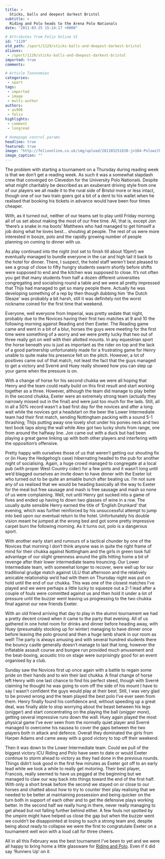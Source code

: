 ```yaml
---
title: >
  Sticks, balls and deepest darkest Bristol
subtitle: >
  Riding and Polo heads to the Arena Polo Nationals
date: "2011-03-25 15:14:17 +0000"

# Attributes from Felix Online V1
id: "1129"
old_path: /sport/1129/sticks-balls-and-deepest-darkest-bristol
aliases:
 - /sport/1129/sticks-balls-and-deepest-darkest-bristol
imported: true
comments:

# Article Taxonomies
categories:
 - sport
tags:
 - imported
 - image
 - multi-author
authors:
 - as906
 - felix
highlights:
 - comment
 - longread

# Homepage control params
headline: true
featured: true
image: "http://felixonline.co.uk/img/upload/201103251630-jn104-Polowith.jpg"
image_caption: ""
---
```


The problem with starting a tournament on a Thursday during reading week is that we don’t get a reading week. As such it was a somewhat slapdash crew that converged on Clevedon for the University Polo Nationals. Despite what might charitably be described as an exuberant driving style from one of our players we all made it to the rural side of Bristol more or less intact, though one of our two train goers got a bit of a dent to his wallet when he realised that booking his tickets in advance would have been four times cheaper.

With, as it turned out, neither of our teams set to play until Friday morning all of us set about making the most of our free time. All, that is, except Jon ‘there’s a snake in ma boots’ Matthews who had managed to get himself a job doing what he loves best… shouting at people. The rest of us were more interested in booze, polo and the rapidly growing number of people planning on coming to dinner with us.

As play continued into the night (not set to finish till about 10pm!) we eventually managed to bundle everyone in the car and high tail it back to the hotel for dinner. There, I suspect, the hotel staff weren't best pleased to see a group of close to fifty hungry students swarm shortly before shifts were supposed to end and the kitchen was supposed to close. It’s not often you get that many students from half a dozen different universities congregating and socialising round a table and we were all pretty impressed that Thijs had managed to get so many people there. Actually he was developing something of a rep by then though dubbing him 'the Dutch Sleaze' was probably a bit harsh, still it was definitely not the worst nickname coined for the first time that weekend.

Everyone, well everyone from Imperial, was pretty sedate that night, probably due to the Novices having their first two matches at 9 and 10 the following morning against Reading and then Exeter. The Reading game came and went in a bit of a blur, horses the guys were meeting for the first time were something of a worry and we were pretty lucky that two out of three really got on well with their allotted mounts. In any equestrian sport the horse beneath you is just as important as the rider on top and the lack of a good partnership unfortunately made for a frustrating game for Henry unable to quite make his presence felt on the pitch. However, a lot of positives came out of that match, not least the fact that the guys managed to get a victory and Sverré and Huey really showed how you can step up your game when the pressure is on.

With a change of horse for his second chukka we were all hoping that Henry and the team could really build on this first result and start working together as a three. However, although the team did manage to play better in the second chukka, Exeter were an extremely strong team (actually they narrowly missed out in the final) and were just too much for the lads. Still, all in all a 50% record wasn't a bad first day for the novices and after a long wait while the novices got a headstart on the beer the Lower Intermediate team had their first match, sending Nottingham packing with a sound 5-1 thrashing; Thijs putting away one lovely shot under his ponies neck and two text book taps along the wall while Alex got two lucky shots from range, one from around the halfway line. Jon came out with a duck but had been playing a great game linking up with both other players and interfering with the opposition’s offensive.

Pretty happy with ourselves those of us that weren’t getting our shouting fix or (in Huey the Hedgehog’s case) hibernating headed to the pub for another night of socialising. Again, a huge crowd managed to congregate at a local pub (with proper West Country cider) for a few pints and it wasn’t long until we’d blagged ourselves an invite down to have dinner with the Exeter lot who turned out to be quite an amiable bunch after beating us. I’m not sure any of us realised that we would be heading basically all the way to Exeter for the meal but free sausage and mash is free sausage and mash so none of us were complaining. Well, not until Henry got sucked into a game of fives and ended up having to down two glasses of wine in a row. The usually quite sensible Henry earned the title of ‘English Drunkard’ that evening, which was further reinforced by his unsuccessful attempt to jump into bed upon our eventual return to the hotel. Unfortunately his double vision meant he jumped at the wrong bed and got some pretty impressive carpet burn the following morning. As it turns out, polo is a dangerous sport.

With another early start and rumours of a tactical chunder by one of the Novices that morning I don’t think anyone was in quite the right frame of mind for their chukka against Nottingham and the girls in green took full advantage of our slight greenness around the gills hitting home a bit of revenge after their lower intermediate teams trouncing. Our Lower Intermediate team, with somewhat longer to recover, were well up for our traditional grudge match against ULU that afternoon and the relatively amicable relationship we’d had with them on Thursday night was put on hold until the end of our chukka. This was one of the closest matches I’ve played and we were perhaps a little lucky to squeeze out a 2-1 lead after a couple of fouls were committed against us and then hold it under a lot of pressure until the buzzer went leaving us progressing to the two chukka final against our new friends Exeter.

With an old friend arriving that day to play in the alumni tournament we had a pretty decent crowd when it came to the party that evening. All of us gathered in one hotel room for drinks and dinner before heading away, with Huey (presumably stocking up for winter) managing to have dinner once before leaving the polo ground and then a huge lamb shank in our room as well! The party is always amusing and with several hundred students there the bouncy castle generally doesn’t manage to last that long, however the inflatable assault course and bungee run provided much amusement and the beat-boxing, acoustic trio on stage were surprisingly good for an event organised by a club.

Sunday saw the Novices first up once again with a battle to regain some pride on their hands and to win their last chukka. A final change of horse left Henry with one last chance to find his perfect steed, though with Sverré claiming he thought he was going to vom off the side of his mount I have to say I wasn’t confident the guys would play at their best. Still, I was very glad to be proved wrong and the team played the best polo I’ve ever seen from them. Henry finally found his confidence and, without speeding up a great deal, was finally able to stop worrying about the beast between his legs (*snigger*) and start concentrating on the playing the ball (*snigger more*), getting several impressive runs down the wall. Huey again played the most physical game I’ve ever seen from the normally quiet player and Sverré managed to overcome his nausea to cover the gaps between the two players both in attack and defence. Overall they dominated the girls from Harper Adams and came away with a good victory to top off their weekend.

Then it was down to the Lower Intermediate team. Could we pull of the biggest victory ICU Riding and Polo have seen to date or would Exeter continue to storm ahead to victory as they had done in the previous rounds. Things didn’t look good in the first few minutes as Exeter got off to an early lead while we took a while to really get motoring. Their best player, Francois, really seemed to have us pegged at the beginning but we managed to claw our way back into things toward the end of the first half. With only a short break before the second we stayed on or close to our horses and chatted about how to try to counter their play realising that we needed to be better at maintaining possession and being quicker on the turn both in support of each other and to get the defensive plays working better. In the second half we really hung in there, never really managing to get ahead but not falling further behind either. A few fouls not spotted by the umpire might have helped us close the gap but when the buzzer went we couldn’t be disappointed at losing to such a strong team and, despite being about ready to collapse we were the first to congratulate Exeter on a tournament well won with a loud call for three cheers.

All in all this February was the best tournament I’ve been to yet and we were all happy to bring home a little glassware for [Riding and Polo](http://www.union.ic.ac.uk/acc/riding/). Even if it did say ‘Runners Up’ on it.

